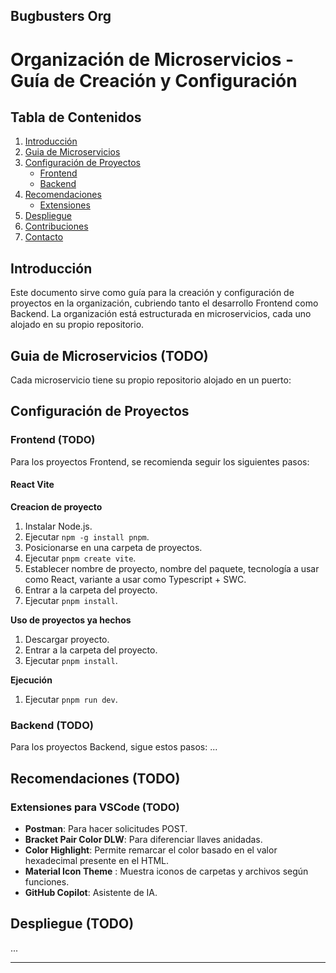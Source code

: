 ## Bugbusters Org

# Organización de Microservicios - Guía de Creación y Configuración

## Tabla de Contenidos
1. [Introducción](#introducción)
2. [Guia de Microservicios](#guia-de-microservicios)
3. [Configuración de Proyectos](#configuración-de-proyectos)
   - [Frontend](#frontend)
   - [Backend](#backend)
4. [Recomendaciones](#recomendaciones)
   - [Extensiones](#extensiones)
6. [Despliegue](#despliegue)
7. [Contribuciones](#contribuciones)
8. [Contacto](#contacto)

## Introducción
Este documento sirve como guía para la creación y configuración de proyectos en la organización, cubriendo tanto el desarrollo Frontend como Backend. La organización está estructurada en microservicios, cada uno alojado en su propio repositorio.

## Guia de Microservicios (TODO)
Cada microservicio tiene su propio repositorio alojado en un puerto:

## Configuración de Proyectos

### Frontend (TODO)
Para los proyectos Frontend, se recomienda seguir los siguientes pasos:
#### React Vite
**Creacion de proyecto**
1. Instalar Node.js.
2. Ejecutar `npm -g install pnpm`.
3. Posicionarse en una carpeta de proyectos.
4. Ejecutar `pnpm create vite`.
6. Establecer nombre de proyecto, nombre del paquete, tecnología a usar como React, variante a usar como Typescript + SWC.
7. Entrar a la carpeta del proyecto.
8. Ejecutar `pnpm install`.

**Uso de proyectos ya hechos**
1. Descargar proyecto.
2. Entrar a la carpeta del proyecto.
3. Ejecutar `pnpm install`.

**Ejecución**
1. Ejecutar `pnpm run dev`.

### Backend (TODO)
Para los proyectos Backend, sigue estos pasos:
...

## Recomendaciones (TODO)
### Extensiones para VSCode (TODO)
- **Postman**: Para hacer solicitudes POST.
- **Bracket Pair Color DLW**: Para diferenciar llaves anidadas.
- **Color Highlight**: Permite remarcar el color basado en el valor hexadecimal presente en el HTML.
- **Material Icon Theme** : Muestra iconos de carpetas y archivos según funciones.
- **GitHub Copilot**: Asistente de IA.

## Despliegue (TODO)
...

---
